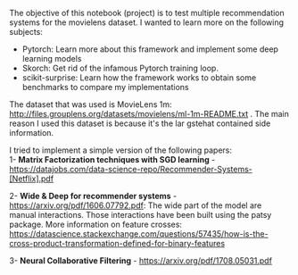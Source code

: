 The objective of this notebook (project) is to test multiple recommendation systems for the movielens dataset.  I wanted to learn more on the following subjects:
- Pytorch: Learn more about this framework and implement some deep learning models
- Skorch: Get rid of the infamous Pytorch training loop.
- scikit-surprise: Learn how the framework works to obtain some benchmarks to compare my implementations

The dataset that was used is MovieLens 1m: http://files.grouplens.org/datasets/movielens/ml-1m-README.txt . The main reason I used this dataset is because it's the lar gstehat contained side information.

I tried to implement a simple version of the following papers:  
1- **Matrix Factorization techniques with SGD learning** - https://datajobs.com/data-science-repo/Recommender-Systems-[Netflix].pdf

2- **Wide & Deep for recommender systems** - https://arxiv.org/pdf/1606.07792.pdf:
The wide part of the model are manual interactions. Those interactions have been built using the patsy package.
More information on feature crosses: https://datascience.stackexchange.com/questions/57435/how-is-the-cross-product-transformation-defined-for-binary-features

3- **Neural Collaborative Filtering** - https://arxiv.org/pdf/1708.05031.pdf
